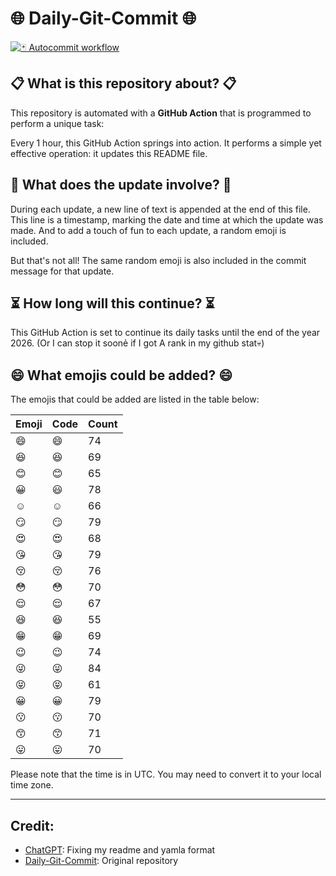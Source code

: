 # 🌐 Daily-Git-Commit 🌐

[![🃏 Autocommit workflow](https://github.com/kleqing/git-auto-commit/actions/workflows/main.yaml/badge.svg?event=check_run)](https://github.com/kleqing/git-auto-commit/actions/workflows/main.yaml)

## 📋 What is this repository about? 📋

This repository is automated with a **GitHub Action** that is programmed to perform a unique task:

Every 1 hour, this GitHub Action springs into action. It performs a simple yet effective operation: it updates this README file.

## 🔄 What does the update involve? 🔄

During each update, a new line of text is appended at the end of this file. This line is a timestamp, marking the date and time at which the update was made. And to add a touch of fun to each update, a random emoji is included.

But that's not all! The same random emoji is also included in the commit message for that update.

## ⏳ How long will this continue? ⏳

This GitHub Action is set to continue its daily tasks until the end of the year 2026. (Or I can stop it soonẻ if I got A rank in my github stat💀)

## 😄 What emojis could be added? 😄

The emojis that could be added are listed in the table below:

| Emoji | Code | Count |
| --- | --- | --- |
| 😄 | :smile: | 74 |
| 😆 | :laughing: | 69 |
| 😊 | :blush: | 65 |
| 😀 | :smiley: | 78 |
| ☺️ | :relaxed: | 66 |
| 😏 | :smirk: | 79 |
| 😍 | :heart_eyes: | 68 |
| 😘 | :kissing_heart: | 79 |
| 😚 | :kissing_closed_eyes: | 76 |
| 😳 | :flushed: | 70 |
| 😌 | :relieved: | 67 |
| 😆 | :satisfied: | 55 |
| 😁 | :grin: | 69 |
| 😉 | :wink: | 74 |
| 😜 | :stuck_out_tongue_winking_eye: | 84 |
| 😝 | :stuck_out_tongue_closed_eyes: | 61 |
| 😀 | :grinning: | 79 |
| 😗 | :kissing: | 70 |
| 😙 | :kissing_smiling_eyes: | 71 |
| 😛 | :stuck_out_tongue: | 70 |

Please note that the time is in UTC. You may need to convert it to your local time zone.

---

## Credit:

- [ChatGPT](chatgpt.com): Fixing my readme and yamla format
- [Daily-Git-Commit](https://github.com/diegomarty/daily-git-commit): Original repository


